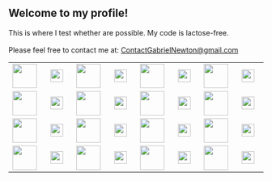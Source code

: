 ## Welcome to my profile!

This is where I test whether are possible. My code is lactose-free.<br><br>
Please feel free to contact me at: <a href="mailto:ContactGabrielNewton@gmail.com">ContactGabrielNewton@gmail.com</a>
<div align="center">
<table width="100%" style="table-layout: fixed;">
  <tr>
    <td align="center" width="8%"><a href="https://docs.python.org/3/"><img src="https://cdn.jsdelivr.net/gh/devicons/devicon@latest/icons/python/python-original.svg" width="48" height="48"/></a></td>
    <td align="center" width="17%"><img src="https://img.shields.io/badge/Python-009060?style=for-the-badge" height="25"/></td>
    <td align="center" width="8%"><a href="https://jupyter.org/documentation"><img src="https://cdn.jsdelivr.net/gh/devicons/devicon@latest/icons/jupyter/jupyter-original-wordmark.svg" width="48" height="48"/></a></td>
    <td align="center" width="17%"><img src="https://img.shields.io/badge/Jupyter-009060?style=for-the-badge" height="25"/></td>
    <td align="center" width="8%"><a href="https://pytorch.org/docs/stable/index.html"><img src="https://cdn.jsdelivr.net/gh/devicons/devicon@latest/icons/pytorch/pytorch-original.svg" width="48" height="48"/></a></td>
    <td align="center" width="17%"><img src="https://img.shields.io/badge/PyTorch-009060?style=for-the-badge" height="25"/></td>
    <td align="center" width="8%"><a href="https://scikit-learn.org/stable/user_guide.html"><img src="https://cdn.jsdelivr.net/gh/devicons/devicon@latest/icons/scikitlearn/scikitlearn-original.svg" width="48" height="48"/></a></td>
    <td align="center" width="17%"><img src="https://img.shields.io/badge/scikit--learn-009060?style=for-the-badge" height="25"/></td>
  </tr>
  <tr>
    <td align="center"><a href="https://pandas.pydata.org/docs/"><img src="https://cdn.jsdelivr.net/gh/devicons/devicon@latest/icons/pandas/pandas-original.svg" width="48" height="48"/></a></td>
    <td align="center"><img src="https://img.shields.io/badge/Pandas-009060?style=for-the-badge" height="25"/></td>
    <td align="center"><a href="https://plotly.com/python/"><img src="https://cdn.jsdelivr.net/gh/devicons/devicon@latest/icons/plotly/plotly-original.svg" width="48" height="48"/></a></td>
    <td align="center"><img src="https://img.shields.io/badge/Plotly-009060?style=for-the-badge" height="25"/></td>
    <td align="center"><a href="https://wiki.archlinux.org/"><img src="https://cdn.jsdelivr.net/gh/devicons/devicon@latest/icons/linux/linux-original.svg" width="48" height="48"/></a></td>
    <td align="center"><img src="https://img.shields.io/badge/Linux-009060?style=for-the-badge" height="25"/></td>
    <td align="center"><a href="https://wiki.archlinux.org/"><img src="https://cdn.jsdelivr.net/gh/devicons/devicon@latest/icons/archlinux/archlinux-original.svg" width="48" height="48"/></a></td>
    <td align="center"><img src="https://img.shields.io/badge/Arch_Linux-009060?style=for-the-badge" height="25"/></td>
  </tr>
  <tr>
    <td align="center"><a href="https://dev.mysql.com/doc/"><img src="https://cdn.jsdelivr.net/gh/devicons/devicon@latest/icons/mysql/mysql-original.svg" width="48" height="48"/></a></td>
    <td align="center"><img src="https://img.shields.io/badge/MySQL-009060?style=for-the-badge" height="25"/></td>
    <td align="center"><a href="https://developer.mozilla.org/en-US/docs/Web/HTML"><img src="https://cdn.jsdelivr.net/gh/devicons/devicon@latest/icons/html5/html5-original.svg" width="48" height="48"/></a></td>
    <td align="center"><img src="https://img.shields.io/badge/HTML5-009060?style=for-the-badge" height="25"/></td>
    <td align="center"><a href="https://developer.mozilla.org/en-US/docs/Web/CSS"><img src="https://cdn.jsdelivr.net/gh/devicons/devicon@latest/icons/css3/css3-original.svg" width="48" height="48"/></a></td>
    <td align="center"><img src="https://img.shields.io/badge/CSS3-009060?style=for-the-badge" height="25"/></td>
    <td align="center"><a href="https://www.typescriptlang.org/docs/"><img src="https://cdn.jsdelivr.net/gh/devicons/devicon@latest/icons/typescript/typescript-original.svg" width="48" height="48"/></a></td>
    <td align="center"><img src="https://img.shields.io/badge/TypeScript-009060?style=for-the-badge" height="25"/></td>
  </tr>
  <tr>
    <td align="center"><a href="https://git-scm.com/doc"><img src="https://cdn.jsdelivr.net/gh/devicons/devicon@latest/icons/git/git-original.svg" width="48" height="48"/></a></td>
    <td align="center"><img src="https://img.shields.io/badge/Git-009060?style=for-the-badge" height="25"/></td>
    <td align="center"><a href="https://code.visualstudio.com/docs"><img src="https://cdn.jsdelivr.net/gh/devicons/devicon@latest/icons/vscode/vscode-original.svg" width="48" height="48"/></a></td>
    <td align="center"><img src="https://img.shields.io/badge/VS_Code-009060?style=for-the-badge" height="25"/></td>
    <td align="center"><a href="https://help.obsidian.md/"><img src="https://upload.wikimedia.org/wikipedia/commons/1/10/2023_Obsidian_logo.svg" width="48" height="48"/></a></td>
    <td align="center"><img src="https://img.shields.io/badge/Obsidian-009060?style=for-the-badge" height="25"/></td>
    <td align="center"><a href="https://www.gnu.org/software/bash/manual/"><img src="https://cdn.jsdelivr.net/gh/devicons/devicon@latest/icons/bash/bash-original.svg" width="48" height="48"/></a></td>
    <td align="center"><img src="https://img.shields.io/badge/Bash-009060?style=for-the-badge" height="25"/></td>
  </tr>
</table>
</div>
